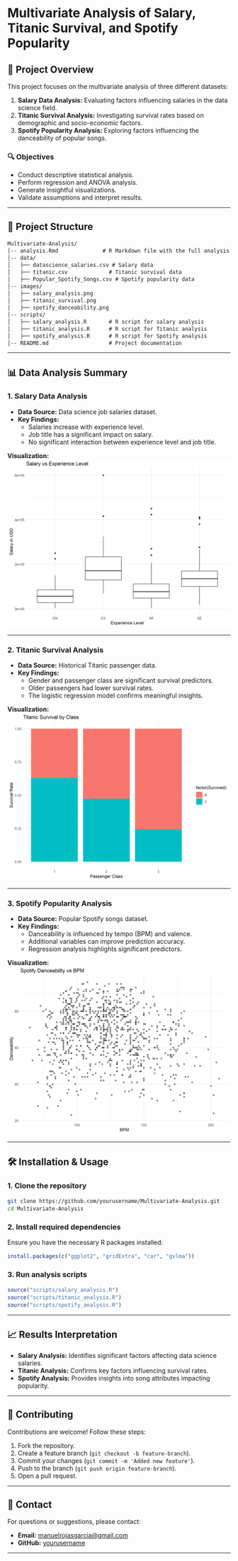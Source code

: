 # Multivariate Analysis of Salary, Titanic Survival, and Spotify Popularity

## 📄 Project Overview

This project focuses on the multivariate analysis of three different datasets:

1. **Salary Data Analysis:** Evaluating factors influencing salaries in the data science field.
2. **Titanic Survival Analysis:** Investigating survival rates based on demographic and socio-economic factors.
3. **Spotify Popularity Analysis:** Exploring factors influencing the danceability of popular songs.

### 🔍 Objectives

- Conduct descriptive statistical analysis.
- Perform regression and ANOVA analysis.
- Generate insightful visualizations.
- Validate assumptions and interpret results.

---

## 📂 Project Structure

```
Multivariate-Analysis/
│-- analysis.Rmd              # R Markdown file with the full analysis
│-- data/
│   ├── datascience_salaries.csv # Salary data
│   ├── titanic.csv             # Titanic survival data
│   ├── Popular_Spotify_Songs.csv # Spotify popularity data
│-- images/
│   ├── salary_analysis.png
│   ├── titanic_survival.png
│   ├── spotify_danceability.png
│-- scripts/
│   ├── salary_analysis.R       # R script for salary analysis
│   ├── titanic_analysis.R      # R script for Titanic analysis
│   ├── spotify_analysis.R      # R script for Spotify analysis
│-- README.md                   # Project documentation
```

---

## 📊 Data Analysis Summary

### **1. Salary Data Analysis**

- **Data Source:** Data science job salaries dataset.
- **Key Findings:**
  - Salaries increase with experience level.
  - Job title has a significant impact on salary.
  - No significant interaction between experience level and job title.

**Visualization:**
![Salary Analysis](images/salary_analysis.png)

---

### **2. Titanic Survival Analysis**

- **Data Source:** Historical Titanic passenger data.
- **Key Findings:**
  - Gender and passenger class are significant survival predictors.
  - Older passengers had lower survival rates.
  - The logistic regression model confirms meaningful insights.

**Visualization:**
![Titanic Survival](images/titanic_survival.png)

---

### **3. Spotify Popularity Analysis**

- **Data Source:** Popular Spotify songs dataset.
- **Key Findings:**
  - Danceability is influenced by tempo (BPM) and valence.
  - Additional variables can improve prediction accuracy.
  - Regression analysis highlights significant predictors.

**Visualization:**
![Spotify Analysis](images/spotify_danceability.png)

---

## 🛠️ Installation & Usage

### 1. Clone the repository
```sh
git clone https://github.com/yourusername/Multivariate-Analysis.git
cd Multivariate-Analysis
```

### 2. Install required dependencies
Ensure you have the necessary R packages installed:
```r
install.packages(c("ggplot2", "gridExtra", "car", "gvlma"))
```

### 3. Run analysis scripts
```r
source("scripts/salary_analysis.R")
source("scripts/titanic_analysis.R")
source("scripts/spotify_analysis.R")
```

---

## 📈 Results Interpretation

- **Salary Analysis:** Identifies significant factors affecting data science salaries.
- **Titanic Analysis:** Confirms key factors influencing survival rates.
- **Spotify Analysis:** Provides insights into song attributes impacting popularity.

---

## 🤝 Contributing

Contributions are welcome! Follow these steps:

1. Fork the repository.
2. Create a feature branch (`git checkout -b feature-branch`).
3. Commit your changes (`git commit -m 'Added new feature'`).
4. Push to the branch (`git push origin feature-branch`).
5. Open a pull request.

---

## 📧 Contact

For questions or suggestions, please contact:
- **Email:** manuelrojasgarcia@gmail.com
- **GitHub:** [yourusername](https://github.com/yourusername)

---


